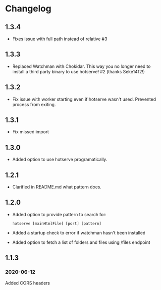 # Changelog

## 1.3.4

- Fixes issue with full path instead of relative #3

## 1.3.3

- Replaced Watchman with Chokidar. This way you no longer need to install a third party binary to use hotserve! #2 (thanks Seke1412!)

## 1.3.2

- Fix issue with worker starting even if hotserve wasn't used. Prevented process from exiting.

## 1.3.1

- Fix missed import

## 1.3.0

- Added option to use hotserve programatically.

## 1.2.1

- Clarified in README.md what pattern does.

## 1.2.0

- Added option to provide pattern to search for:

  ```
  hotserve [mainHtmlFile] [port] [pattern]
  ```

- Added a startup check to error if watchman hasn't been installed
- Added option to fetch a list of folders and files using /files endpoint

## 1.1.3

### 2020-06-12

Added CORS headers
